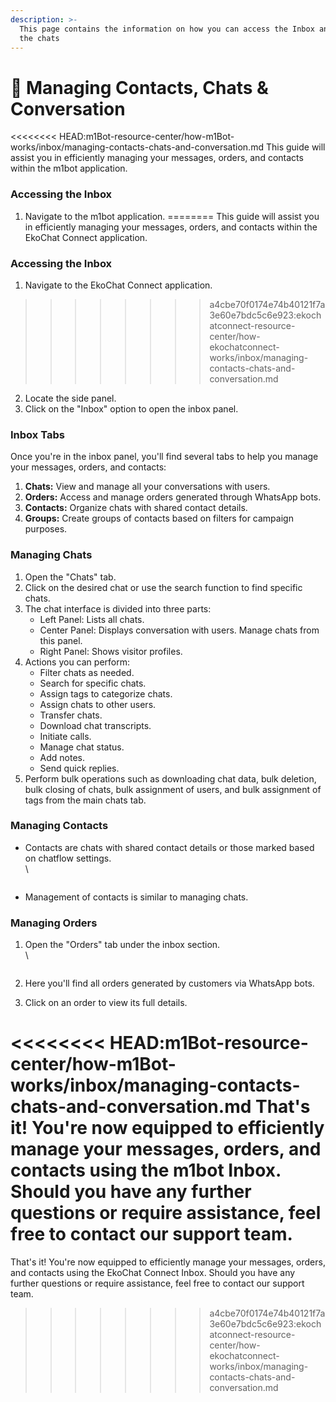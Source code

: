 ```yaml
---
description: >-
  This page contains the information on how you can access the Inbox and manage
  the chats
---
```


# 📖 Managing Contacts, Chats & Conversation

<<<<<<<< HEAD:m1Bot-resource-center/how-m1Bot-works/inbox/managing-contacts-chats-and-conversation.md
This guide will assist you in efficiently managing your messages, orders, and contacts within the m1bot application.

### **Accessing the Inbox**

1. Navigate to the m1bot application.
========
This guide will assist you in efficiently managing your messages, orders, and contacts within the EkoChat Connect application.

### **Accessing the Inbox**

1. Navigate to the EkoChat Connect application.
>>>>>>>> a4cbe70f0174e74b40121f7a3e60e7bdc5c6e923:ekochatconnect-resource-center/how-ekochatconnect-works/inbox/managing-contacts-chats-and-conversation.md
2. Locate the side panel.
3. Click on the "Inbox" option to open the inbox panel.

### **Inbox Tabs**

Once you're in the inbox panel, you'll find several tabs to help you manage your messages, orders, and contacts:

1. **Chats:** View and manage all your conversations with users.
2. **Orders:** Access and manage orders generated through WhatsApp bots.
3. **Contacts:** Organize chats with shared contact details.
4. **Groups:** Create groups of contacts based on filters for campaign purposes.

### **Managing Chats**

1. Open the "Chats" tab.
2. Click on the desired chat or use the search function to find specific chats.
3. The chat interface is divided into three parts:
   * Left Panel: Lists all chats.
   * Center Panel: Displays conversation with users. Manage chats from this panel.
   * Right Panel: Shows visitor profiles.
4. Actions you can perform:
   * Filter chats as needed.
   * Search for specific chats.
   * Assign tags to categorize chats.
   * Assign chats to other users.
   * Transfer chats.
   * Download chat transcripts.
   * Initiate calls.
   * Manage chat status.
   * Add notes.
   * Send quick replies.
5. Perform bulk operations such as downloading chat data, bulk deletion, bulk closing of chats, bulk assignment of users, and bulk assignment of tags from the main chats tab.

### **Managing Contacts**

*   Contacts are chats with shared contact details or those marked based on chatflow settings.\
    \


    <figure><img src="../../../.gitbook/assets/1 – 72.png" alt=""><figcaption></figcaption></figure>
* Management of contacts is similar to managing chats.

### **Managing Orders**

1.  Open the "Orders" tab under the inbox section.\
    \


    <figure><img src="../../../.gitbook/assets/1 – 73.png" alt=""><figcaption></figcaption></figure>
2. Here you'll find all orders generated by customers via WhatsApp bots.
3. Click on an order to view its full details.

<<<<<<<< HEAD:m1Bot-resource-center/how-m1Bot-works/inbox/managing-contacts-chats-and-conversation.md
That's it! You're now equipped to efficiently manage your messages, orders, and contacts using the m1bot Inbox. Should you have any further questions or require assistance, feel free to contact our support team.
========
That's it! You're now equipped to efficiently manage your messages, orders, and contacts using the EkoChat Connect Inbox. Should you have any further questions or require assistance, feel free to contact our support team.
>>>>>>>> a4cbe70f0174e74b40121f7a3e60e7bdc5c6e923:ekochatconnect-resource-center/how-ekochatconnect-works/inbox/managing-contacts-chats-and-conversation.md
